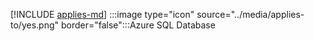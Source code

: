 [!INCLUDE [applies-md](applies-md.md)] :::image type="icon" source="../media/applies-to/yes.png" border="false":::Azure SQL Database

